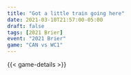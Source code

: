```yaml
---
title: "Got a little train going here"
date: 2021-03-10T21:57:00-05:00
draft: false
tags: [2021 Brier]
event: "2021 Brier"
game: "CAN vs WC1"
---
```

{{< game-details >}}
<!--more--> 